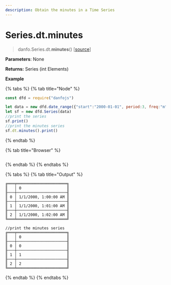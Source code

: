 ```yaml
---
description: Obtain the minutes in a Time Series
---
```


# Series.dt.minutes

> danfo.Series.dt.**minutes**\(\)  \[[source](https://github.com/opensource9ja/danfojs/blob/master/danfojs/src/core/timeseries.js#L292)\]

**Parameters**: None

**Returns:** Series \(int Elements\)

**Example**

{% tabs %}
{% tab title="Node" %}
```javascript
const dfd = require("danfojs")

let data = new dfd.date_range({"start":"2000-01-01", period:3, freq:"m"})
let sf = new dfd.Series(data)
//print the series
sf.print()
//print the minutes series
sf.dt.minutes().print()
```
{% endtab %}

{% tab title="Browser" %}
```

```
{% endtab %}
{% endtabs %}

{% tabs %}
{% tab title="Output" %}
```text
╔═══╤══════════════════════╗
║   │ 0                    ║
╟───┼──────────────────────╢
║ 0 │ 1/1/2000, 1:00:00 AM ║
╟───┼──────────────────────╢
║ 1 │ 1/1/2000, 1:01:00 AM ║
╟───┼──────────────────────╢
║ 2 │ 1/1/2000, 1:02:00 AM ║
╚═══╧══════════════════════╝

//print the minutes series
╔═══╤══════════════════════╗
║   │ 0                    ║
╟───┼──────────────────────╢
║ 0 │ 0                    ║
╟───┼──────────────────────╢
║ 1 │ 1                    ║
╟───┼──────────────────────╢
║ 2 │ 2                    ║
╚═══╧══════════════════════╝
```
{% endtab %}
{% endtabs %}

